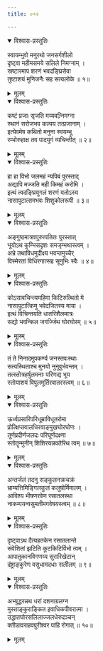 ```yaml
---
title: ०१२

---
```

<div class="audioEmbed"  caption="सीतालक्ष्मी-वाचनम्" src="https://archive.org/download/nArAyaNIyam-shlokawise-audio/012/012_01.mp3"></div>
<details open><summary>विश्वास-प्रस्तुतिः</summary>

स्वायम्भुवो मनुरथो जनसर्गशीलो  
दृष्ट्वा महीमसमये सलिले निमग्नाम् ।  
स्रष्टारमाप शरणं भवदङ्घ्रिसेवा  
तुष्टाशयं मुनिजनैः सह सत्यलोके ॥ १॥
</details>
<details><summary>मूलम्</summary>

स्वायम्भुवो मनुरथो जनसर्गशीलो  
दृष्ट्वा महीमसमये सलिले निमग्नाम् ।  
स्रष्टारमाप शरणं भवदङ्घ्रिसेवा  
तुष्टाशयं मुनिजनैः सह सत्यलोके ॥ १॥
</details>



<div class="audioEmbed"  caption="सीतालक्ष्मी-वाचनम्" src="https://archive.org/download/nArAyaNIyam-shlokawise-audio/012/012_02.mp3"></div>
<details open><summary>विश्वास-प्रस्तुतिः</summary>

कष्टं प्रजाः सृजति मय्यवन्र्निमग्ना  
स्थानं सरोजभव कल्पय तत्प्रजानाम् ।  
इत्येवमेष कथितो मनुना स्वयम्भू  
रम्भोरुहाक्ष तव पादयुगं व्यचिन्तीत् ॥ २॥
</details>
<details><summary>मूलम्</summary>

कष्टं प्रजाः सृजति मय्यवन्र्निमग्ना  
स्थानं सरोजभव कल्पय तत्प्रजानाम् ।  
इत्येवमेष कथितो मनुना स्वयम्भू  
रम्भोरुहाक्ष तव पादयुगं व्यचिन्तीत् ॥ २॥
</details>



<div class="audioEmbed"  caption="सीतालक्ष्मी-वाचनम्" src="https://archive.org/download/nArAyaNIyam-shlokawise-audio/012/012_03.mp3"></div>
<details open><summary>विश्वास-प्रस्तुतिः</summary>

हा हा विभो जलमहं न्यपिबं पुरस्ताद्  
अद्यापि मज्जति मही किमहं करोमि ।  
इत्थं त्वदङ्घ्रियुगलं शरणं यतोऽस्य  
नासापुटात्समभवः शिशुकोलरूपी ॥ ३॥
</details>
<details><summary>मूलम्</summary>

हा हा विभो जलमहं न्यपिबं पुरस्ताद्  
अद्यापि मज्जति मही किमहं करोमि ।  
इत्थं त्वदङ्घ्रियुगलं शरणं यतोऽस्य  
नासापुटात्समभवः शिशुकोलरूपी ॥ ३॥
</details>



<div class="audioEmbed"  caption="सीतालक्ष्मी-वाचनम्" src="https://archive.org/download/nArAyaNIyam-shlokawise-audio/012/012_04.mp3"></div>
<details open><summary>विश्वास-प्रस्तुतिः</summary>

अङ्गुष्ठमात्रवपुरुत्पतितः पुरस्तात्  
भूयोऽथ कुम्भिसदृशः समजृम्भथास्त्वम् ।  
अभ्रे तथाविधमुदीक्ष्य भवन्तमुच्चैर्  
विस्मेरतां विधिरगात्सह सूनुभिः स्वैः ॥ ४॥
</details>
<details><summary>मूलम्</summary>

अङ्गुष्ठमात्रवपुरुत्पतितः पुरस्तात्  
भूयोऽथ कुम्भिसदृशः समजृम्भथास्त्वम् ।  
अभ्रे तथाविधमुदीक्ष्य भवन्तमुच्चैर्  
विस्मेरतां विधिरगात्सह सूनुभिः स्वैः ॥ ४॥
</details>



<div class="audioEmbed"  caption="सीतालक्ष्मी-वाचनम्" src="https://archive.org/download/nArAyaNIyam-shlokawise-audio/012/012_05.mp3"></div>
<details open><summary>विश्वास-प्रस्तुतिः</summary>

कोऽसावचिन्त्यमहिमा किटिरुत्थितो मे  
नासापुटात्किमु भवेदजितस्य माया ।  
इत्थं विचिन्तयति धातरिशैलमात्रः  
सद्यो भवन्किल जगर्ज्जिथ घोरघोरम् ॥ ५॥
</details>
<details><summary>मूलम्</summary>

कोऽसावचिन्त्यमहिमा किटिरुत्थितो मे  
नासापुटात्किमु भवेदजितस्य माया ।  
इत्थं विचिन्तयति धातरिशैलमात्रः  
सद्यो भवन्किल जगर्ज्जिथ घोरघोरम् ॥ ५॥
</details>



<div class="audioEmbed"  caption="सीतालक्ष्मी-वाचनम्" src="https://archive.org/download/nArAyaNIyam-shlokawise-audio/012/012_06.mp3"></div>
<details open><summary>विश्वास-प्रस्तुतिः</summary>

तं ते निनादमुपकर्ण्य जनस्तपःस्थाः  
सत्यस्थिताश्च मुनयो नुनुवुर्भवन्तम् ।  
तत्स्तोत्रहर्षुलमनाः परिणद्य भूय  
स्तोयाशयं विपुलमूर्तिरवातरस्त्वम् ॥ ६॥
</details>
<details><summary>मूलम्</summary>

तं ते निनादमुपकर्ण्य जनस्तपःस्थाः  
सत्यस्थिताश्च मुनयो नुनुवुर्भवन्तम् ।  
तत्स्तोत्रहर्षुलमनाः परिणद्य भूय  
स्तोयाशयं विपुलमूर्तिरवातरस्त्वम् ॥ ६॥
</details>



<div class="audioEmbed"  caption="सीतालक्ष्मी-वाचनम्" src="https://archive.org/download/nArAyaNIyam-shlokawise-audio/012/012_07.mp3"></div>
<details open><summary>विश्वास-प्रस्तुतिः</summary>

ऊर्ध्वप्रसारिपरिधूम्राविधूतरोमा  
प्रोत्क्षिप्तवालधिरवाङ्मुखघोरघोणः ।  
तूर्णप्रदीर्णजलदः परिघूर्णदक्ष्णा  
स्तोतॄन्मुनीन् शिशिरयन्नवतेरिथ त्वम् ॥ ७॥
</details>
<details><summary>मूलम्</summary>

ऊर्ध्वप्रसारिपरिधूम्राविधूतरोमा  
प्रोत्क्षिप्तवालधिरवाङ्मुखघोरघोणः ।  
तूर्णप्रदीर्णजलदः परिघूर्णदक्ष्णा  
स्तोतॄन्मुनीन् शिशिरयन्नवतेरिथ त्वम् ॥ ७॥
</details>



<div class="audioEmbed"  caption="सीतालक्ष्मी-वाचनम्" src="https://archive.org/download/nArAyaNIyam-shlokawise-audio/012/012_08.mp3"></div>
<details open><summary>विश्वास-प्रस्तुतिः</summary>

अन्तर्जलं तदनु सङ्कुलनक्रचक्रं  
भ्राम्यत्तिमिङ्गिलकुलं कलुषोर्मिमालम् ।  
आविश्य भीषणरवेण रसातलस्था  
नाकम्पयन्वसुमतीमगवेषयस्त्वम् ॥ ८॥
</details>
<details><summary>मूलम्</summary>

अन्तर्जलं तदनु सङ्कुलनक्रचक्रं  
भ्राम्यत्तिमिङ्गिलकुलं कलुषोर्मिमालम् ।  
आविश्य भीषणरवेण रसातलस्था  
नाकम्पयन्वसुमतीमगवेषयस्त्वम् ॥ ८॥
</details>



<div class="audioEmbed"  caption="सीतालक्ष्मी-वाचनम्" src="https://archive.org/download/nArAyaNIyam-shlokawise-audio/012/012_09.mp3"></div>
<details open><summary>विश्वास-प्रस्तुतिः</summary>

दृष्ट्वाऽथ दैत्यहतकेन रसातलान्ते  
संवेशितां झटिति कूटकिटिर्विभो त्वम् ।  
आपातुकानविगणय्य सुरारिखेटान्  
दंष्ट्राङ्कुरेण वसुधामदधाः सलीलम् ॥ ९॥
</details>
<details><summary>मूलम्</summary>

दृष्ट्वाऽथ दैत्यहतकेन रसातलान्ते  
संवेशितां झटिति कूटकिटिर्विभो त्वम् ।  
आपातुकानविगणय्य सुरारिखेटान्  
दंष्ट्राङ्कुरेण वसुधामदधाः सलीलम् ॥ ९॥
</details>



<div class="audioEmbed"  caption="सीतालक्ष्मी-वाचनम्" src="https://archive.org/download/nArAyaNIyam-shlokawise-audio/012/012_10.mp3"></div>
<details open><summary>विश्वास-प्रस्तुतिः</summary>

अभ्युद्धरन्नथ धरां दशनाग्रलग्न  
मुस्ताङ्कुराङ्कित इवाधिकपीवरात्मा ।  
उद्धातघोरसलिलाज्जलधेरुदञ्चन्  
क्तीडावराहवपुरीश्वर पाहि रोगात् ॥ १०॥
</details>
<details><summary>मूलम्</summary>

अभ्युद्धरन्नथ धरां दशनाग्रलग्न  
मुस्ताङ्कुराङ्कित इवाधिकपीवरात्मा ।  
उद्धातघोरसलिलाज्जलधेरुदञ्चन्  
क्तीडावराहवपुरीश्वर पाहि रोगात् ॥ १०॥
</details>

